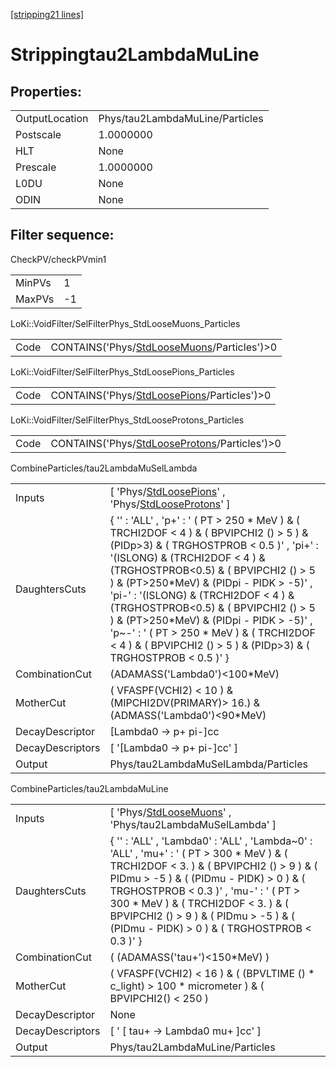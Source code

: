 [[stripping21 lines]](./stripping21-index)

# Strippingtau2LambdaMuLine

## Properties:

|                |                                 |
|----------------|---------------------------------|
| OutputLocation | Phys/tau2LambdaMuLine/Particles |
| Postscale      | 1.0000000                       |
| HLT            | None                            |
| Prescale       | 1.0000000                       |
| L0DU           | None                            |
| ODIN           | None                            |

## Filter sequence:

CheckPV/checkPVmin1

|        |     |
|--------|-----|
| MinPVs | 1   |
| MaxPVs | -1  |

LoKi::VoidFilter/SelFilterPhys_StdLooseMuons_Particles

|      |                                                                                            |
|------|--------------------------------------------------------------------------------------------|
| Code | CONTAINS('Phys/[StdLooseMuons](./stripping21-commonparticles-stdloosemuons)/Particles')\>0 |

LoKi::VoidFilter/SelFilterPhys_StdLoosePions_Particles

|      |                                                                                            |
|------|--------------------------------------------------------------------------------------------|
| Code | CONTAINS('Phys/[StdLoosePions](./stripping21-commonparticles-stdloosepions)/Particles')\>0 |

LoKi::VoidFilter/SelFilterPhys_StdLooseProtons_Particles

|      |                                                                                                |
|------|------------------------------------------------------------------------------------------------|
| Code | CONTAINS('Phys/[StdLooseProtons](./stripping21-commonparticles-stdlooseprotons)/Particles')\>0 |

CombineParticles/tau2LambdaMuSelLambda

|                  |                                                                                                                                                                                                                                                                                                                                                                                                                                                                                                                   |
|------------------|-------------------------------------------------------------------------------------------------------------------------------------------------------------------------------------------------------------------------------------------------------------------------------------------------------------------------------------------------------------------------------------------------------------------------------------------------------------------------------------------------------------------|
| Inputs           | [ 'Phys/[StdLoosePions](./stripping21-commonparticles-stdloosepions)' , 'Phys/[StdLooseProtons](./stripping21-commonparticles-stdlooseprotons)' ]                                                                                                                                                                                                                                                                                                                                                               |
| DaughtersCuts    | { '' : 'ALL' , 'p+' : ' ( PT \> 250 \* MeV ) & ( TRCHI2DOF \< 4 ) & ( BPVIPCHI2 () \> 5 ) & (PIDp\>3) & ( TRGHOSTPROB \< 0.5 )' , 'pi+' : '(ISLONG) & (TRCHI2DOF \< 4 ) & (TRGHOSTPROB\<0.5) & ( BPVIPCHI2 () \> 5 ) & (PT\>250\*MeV) & (PIDpi - PIDK \> -5)' , 'pi-' : '(ISLONG) & (TRCHI2DOF \< 4 ) & (TRGHOSTPROB\<0.5) & ( BPVIPCHI2 () \> 5 ) & (PT\>250\*MeV) & (PIDpi - PIDK \> -5)' , 'p~-' : ' ( PT \> 250 \* MeV ) & ( TRCHI2DOF \< 4 ) & ( BPVIPCHI2 () \> 5 ) & (PIDp\>3) & ( TRGHOSTPROB \< 0.5 )' } |
| CombinationCut   | (ADAMASS('Lambda0')\<100\*MeV)                                                                                                                                                                                                                                                                                                                                                                                                                                                                                    |
| MotherCut        | ( VFASPF(VCHI2) \< 10 ) & (MIPCHI2DV(PRIMARY)\> 16.) & (ADMASS('Lambda0')\<90\*MeV)                                                                                                                                                                                                                                                                                                                                                                                                                               |
| DecayDescriptor  | [Lambda0 -\> p+ pi-]cc                                                                                                                                                                                                                                                                                                                                                                                                                                                                                          |
| DecayDescriptors | [ '[Lambda0 -\> p+ pi-]cc' ]                                                                                                                                                                                                                                                                                                                                                                                                                                                                                  |
| Output           | Phys/tau2LambdaMuSelLambda/Particles                                                                                                                                                                                                                                                                                                                                                                                                                                                                              |

CombineParticles/tau2LambdaMuLine

|                  |                                                                                                                                                                                                                                                                                                                                                                   |
|------------------|-------------------------------------------------------------------------------------------------------------------------------------------------------------------------------------------------------------------------------------------------------------------------------------------------------------------------------------------------------------------|
| Inputs           | [ 'Phys/[StdLooseMuons](./stripping21-commonparticles-stdloosemuons)' , 'Phys/tau2LambdaMuSelLambda' ]                                                                                                                                                                                                                                                          |
| DaughtersCuts    | { '' : 'ALL' , 'Lambda0' : 'ALL' , 'Lambda~0' : 'ALL' , 'mu+' : ' ( PT \> 300 \* MeV ) & ( TRCHI2DOF \< 3. ) & ( BPVIPCHI2 () \> 9 ) & ( PIDmu \> -5 ) & ( (PIDmu - PIDK) \> 0 ) & ( TRGHOSTPROB \< 0.3 )' , 'mu-' : ' ( PT \> 300 \* MeV ) & ( TRCHI2DOF \< 3. ) & ( BPVIPCHI2 () \> 9 ) & ( PIDmu \> -5 ) & ( (PIDmu - PIDK) \> 0 ) & ( TRGHOSTPROB \< 0.3 )' } |
| CombinationCut   | ( (ADAMASS('tau+')\<150\*MeV) )                                                                                                                                                                                                                                                                                                                                   |
| MotherCut        | ( VFASPF(VCHI2) \< 16 ) & ( (BPVLTIME () \* c_light) \> 100 \* micrometer ) & ( BPVIPCHI2() \< 250 )                                                                                                                                                                                                                                                              |
| DecayDescriptor  | None                                                                                                                                                                                                                                                                                                                                                              |
| DecayDescriptors | [ ' [ tau+ -\> Lambda0 mu+ ]cc' ]                                                                                                                                                                                                                                                                                                                             |
| Output           | Phys/tau2LambdaMuLine/Particles                                                                                                                                                                                                                                                                                                                                   |
